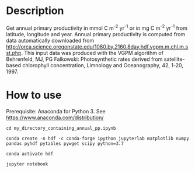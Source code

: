# Description

Get annual primary productivity in mmol C m<sup>-2</sup> yr<sup>-1</sup> 
or in mg C m<sup>-2</sup> yr<sup>-1</sup>
from latitude, longitude and year.
Annual primary productivity is computed from  data automatically downloaded from
http://orca.science.oregonstate.edu/1080.by.2160.8day.hdf.vgpm.m.chl.m.sst.php.
This input data was produced with the VGPM algorithm of Behrenfeld, MJ, PG Falkowski:  Photosynthetic rates derived from satellite-based chlorophyll concentration, Limnology and Oceanography, 42, 1-20, 1997.

# How to use

Prerequisite: Anaconda for Python 3. See https://www.anaconda.com/distribution/

`cd my_directory_containing_annual_pp.ipynb`

`conda create -n hdf -c conda-forge ipython jupyterlab matplotlib numpy pandas pyhdf pytables pywget scipy python=3.7`

`conda activate hdf`

`jupyter notebook`
